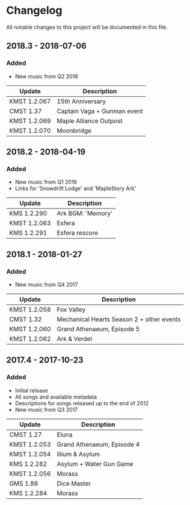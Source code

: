 # Changelog
All notable changes to this project will be documented in this file.

## 2018.3 - 2018-07-06
### Added
- New music from Q2 2018

| Update        | Description                  |
| ------------- | ----------------             |
| KMST 1.2.067  | 15th Anniversary             |
| CMST 1.37     | Captain Vaga + Gunman event  |
| KMST 1.2.069  | Maple Alliance Outpost       |
| KMST 1.2.070  | Moonbridge                   |

## 2018.2 - 2018-04-19
### Added
- New music from Q1 2018
- Links for 'Snowdrift Lodge' and 'MapleStory Ark'

| Update        | Description        |
| ------------- | -----------------  |
| KMS 1.2.290   | Ark BGM: 'Memory'  |
| KMST 1.2.063  | Esfera             |
| KMS 1.2.291   | Esfera rescore     |

## 2018.1 - 2018-01-27
### Added
- New music from Q4 2017

| Update        | Description                                |
| ------------- | -----------------------------------------  |
| KMST 1.2.058  | Fox Valley                                 |
| CMST 1.32     | Mechanical Hearts Season 2 + other events  |
| KMST 1.2.060  | Grand Athenaeum, Episode 5                 |
| KMST 1.2.062  | Ark & Verdel                               |

## 2017.4 - 2017-10-23
### Added
- Initial release
- All songs and available metadata
- Descriptions for songs released up to the end of 2012
- New music from Q3 2017

| Update        | Description                 |
| ------------- | --------------------------- |
| CMST 1.27     | Eluna                       |
| KMST 1.2.053  | Grand Athenaeum, Episode 4  |
| KMST 1.2.054  | Illium & Asylum             |
| KMS 1.2.282   | Asylum + Water Gun Game     |
| KMST 1.2.056  | Morass                      |
| GMS 1.88      | Dice Master                 |
| KMS 1.2.284   | Morass                      |
